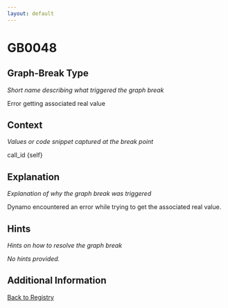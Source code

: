 ```yaml
---
layout: default
---
```

# GB0048

## Graph-Break Type
*Short name describing what triggered the graph break*

Error getting associated real value

## Context
*Values or code snippet captured at the break point*

call_id {self}

## Explanation
*Explanation of why the graph break was triggered*

Dynamo encountered an error while trying to get the associated real value.

## Hints
*Hints on how to resolve the graph break*

*No hints provided.*


## Additional Information

<!-- ADDITIONAL INFORMATION START - Add custom information below this line -->

<!-- ADDITIONAL INFORMATION END -->

[Back to Registry](../index.html)
